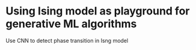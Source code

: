 # Using Ising model as playground for generative ML algorithms
 Use CNN to detect phase transition in Isng model
